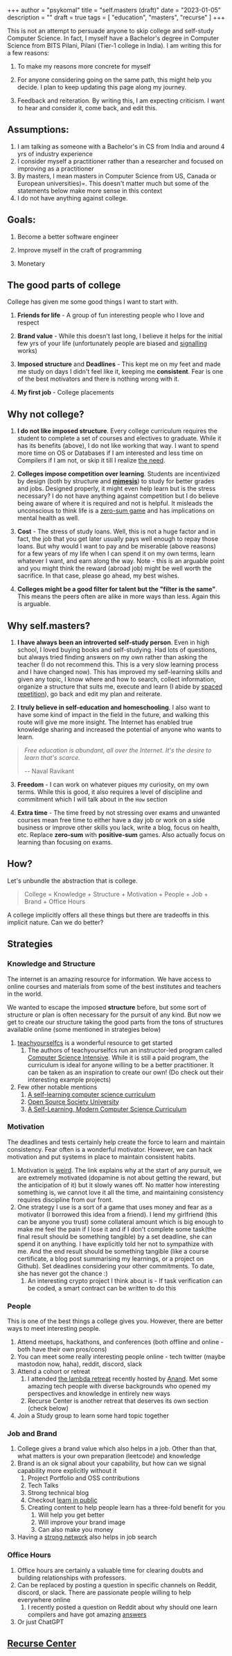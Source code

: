 +++
author = "psykomal"
title = "self.masters (draft)"
date = "2023-01-05"
description = ""
draft = true
tags = [
	"education", "masters", "recurse"
]
+++
  

This is not an attempt to persuade anyone to skip college and self-study Computer Science. In fact, I myself have a Bachelor's degree in Computer Science from BITS Pilani, Pilani (Tier-1 college in India). I am writing this for a few reasons:

  

1. To make my reasons more concrete for myself

2. For anyone considering going on the same path, this might help you decide. I plan to keep updating this page along my journey.

3. Feedback and reiteration. By writing this, I am expecting criticism. I want to hear and consider it, come back, and edit this.

  
  

## Assumptions:

  

1. I am talking as someone with a Bachelor's in CS from India and around 4 yrs of industry experience
2. I consider myself a practitioner rather than a researcher and focused on improving as a practitioner
3. By masters, I mean masters in Computer Science from US, Canada or European universities)=. This doesn't matter much but some of the statements below make more sense in this context
4. I do not have anything against college.

  
  

## Goals:

  

1. Become a better software engineer

2. Improve myself in the craft of programming

3. Monetary

  

## The good parts of college

  

College has given me some good things I want to start with.


1. **Friends for life** - A group of fun interesting people who I love and respect

2. **Brand value** - While this doesn't last long, I believe it helps for the initial few yrs of your life (unfortunately people are biased and [signalling](https://www.jasoncollins.blog/posts/please-not-another-bias-an-evolutionary-take-on-behavioural-economics) works)

3. **Imposed structure** and **Deadlines** - This kept me on my feet and made me study on days I didn't feel like it, keeping me **consistent**. Fear is one of the best motivators and there is nothing wrong with it.

4. **My first job** - College placements

  


## Why not college?

  

1. **I do not like imposed structure**. Every college curriculum requires the student to complete a set of courses and electives to graduate. While it has its benefits (above), I do not like working that way. I want to spend more time on OS or Databases if I am interested and less time on Compilers if I am not, or skip it till I realize [the need](/posts/why-learn-compilers).

2. **Colleges impose competition over learning**. Students are incentivized by design (both by structure and [**mimesis**](https://psyche.co/guides/how-to-know-what-you-really-want-and-be-free-from-mimetic-desire)) to study for better grades and jobs. Designed properly, it might even help learn but is the stress necessary? I do not have anything against competition but I do believe being aware of where it is required and not is helpful. It misleads the unconscious to think life is a [zero-sum game](https://twitter.com/naval/status/1267179384886095873?s=20) and has implications on mental health as well.

3. **Cost** - The stress of study loans. Well, this is not a huge factor and in fact, the job that you get later usually pays well enough to repay those loans. But why would I want to pay and be miserable (above reasons) for a few years of my life when I can spend it on my own terms, learn whatever I want, and earn along the way. Note - this is an arguable point and you might think the reward (abroad job) might be well worth the sacrifice. In that case, please go ahead, my best wishes.

4. **Colleges might be a good filter for talent but the "filter is the same"**. This means the peers often are alike in more ways than less. Again this is arguable.

  
  

## Why self.masters?

  

1. **I have always been an introverted self-study person**. Even in high school, I loved buying books and self-studying. Had lots of questions, but always tried finding answers on my own rather than asking the teacher (I do not recommend this. This is a very slow learning process and I have changed now). This has improved my self-learning skills and given any topic, I know where and how to search, collect information, organize a structure that suits me, execute and learn (I abide by [spaced repetition](https://fs.blog/spacing-effect/)), go back and edit my plan and reiterate.

2. **I truly believe in self-education and homeschooling**. I also want to have some kind of impact in the field in the future, and walking this route will give me more insight. The Internet has enabled true knowledge sharing and increased the potential of anyone who wants to learn.

  

> *Free education is abundant, all over the Internet. It's the desire to learn that's scarce.*
>
> -- Naval Ravikant

3. **Freedom** - I can work on whatever piques my curiosity, on my own terms. While this is good, it also requires a level of discipline and commitment which I will talk about in the `How` section

4. **Extra time** - The time freed by not stressing over exams and unwanted courses mean free time to either have a day job or work on a side business or improve other skills you lack, write a blog, focus on health, etc. Replace **zero-sum** with **positive-sum** games. Also actually focus on learning than focusing on exams. 

  

## How?

Let's unbundle the abstraction that is college.

> College = Knowledge + Structure + Motivation + People + Job + Brand + Office Hours

A college implicitly offers all these things but there are tradeoffs in this implicit nature. Can we do better?


## Strategies

### **Knowledge** and **Structure**

The internet is an amazing resource for information. We have access to online courses and materials from some of the best institutes and teachers in the world. 

We wanted to escape the imposed **structure** before, but some sort of structure or plan is often necessary for the pursuit of any kind. But now we get to create our structure taking the good parts from the tons of structures available online (some mentioned in strategies below)

1. [teachyourselfcs](https://teachyourselfcs.com/) is a wonderful resource to get started
	1. The authors of teachyourselfcs run an instructor-led program called [Computer Science Intensive](https://bradfieldcs.com/csi/). While it is still a paid program, the curriculum is ideal for anyone willing to be a better practitioner. It can be taken as an inspiration to create our own! (Do check out their interesting example projects)
2. Few other notable mentions
	1. [A self-learning computer science curriculum](https://onestepcode.com/computer-science-curriculum/)
	2. [Open Source Society University](https://github.com/ossu/computer-science)
	3. [A Self-Learning, Modern Computer Science Curriculum](https://functionalcs.github.io/curriculum/)


### **Motivation** 

The deadlines and tests certainly help create the force to learn and maintain consistency. Fear often is a wonderful motivator. However, we can hack motivation and put systems in place to maintain consistent habits. 

1. Motivation is [weird](https://youtu.be/axrywDP9Ii0). The link explains why at the start of any pursuit, we are extremely motivated (dopamine is not about getting the reward, but the anticipation of it) but it slowly wanes off. No matter how interesting something is, we cannot love it all the time, and maintaining consistency requires discipline from our front.
2. One strategy I use is a sort of a game that uses money and fear as a motivator (I borrowed this idea from a friend). I lend my girlfriend (this can be anyone you trust) some collateral amount which is big enough to make me feel the pain if I lose it and if I don't complete some task(the final result should be something tangible) by a set deadline, she can spend it on anything. I have explicitly told her not to sympathize with me. And the end result should be something tangible (like a course certificate, a blog post summarising my learnings, or a project on Github). Set deadlines considering your other commitments. To date, she has never got the chance :)
	1. An interesting crypto project I think about is - If task verification can be coded, a smart contract can be written to do this


### **People** 

This is one of the best things a college gives you. However, there are better ways to meet interesting people.

1. Attend meetups, hackathons, and conferences (both offline and online - both have their own pros/cons)
2. You can meet some really interesting people online - tech twitter (maybe mastodon now, haha), reddit, discord, slack
3. Attend a cohort or retreat
	1. I attended [the lambda retreat](https://anandology.com/lambda-retreat/) recently hosted by [Anand](https://anandology.com/). Met some amazing tech people with diverse backgrounds who opened my perspectives and knowledge in entirely new ways
	2. Recurse Center is another retreat that deserves its own section (check below)
4. Join a Study group to learn some hard topic together


### **Job** and **Brand**

1. College gives a brand value which also helps in a job. Other than that, what matters is your own preparation (leetcode) and knowledge
3. Brand is an ok signal about your capability, but how can we signal capability more explicitly without it
	1. Project Portfolio and OSS contributions
	2. Tech Talks
	3. Strong technical blog
	4. Checkout [learn in public](https://www.swyx.io/learn-in-public)
	5. Creating content to help people learn has a three-fold benefit for you
		1. Will help you get better
		2. Will improve your brand image
		3. Can also make you money
4. Having a [strong network](#people) also helps in job search



### **Office Hours**

1. Office hours are certainly a valuable time for clearing doubts and building relationships with professors. 
2. Can be replaced by posting a question in specific channels on Reddit, discord, or slack. There are passionate people willing to help everywhere online
	1. I recently posted a question on Reddit about why should one learn compilers and have got amazing [answers](https://www.reddit.com/r/Compilers/comments/101b6kb/why_should_i_learn_compilers/)
3. Or just ChatGPT 



## [Recurse Center](https://www.recurse.com/)

